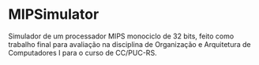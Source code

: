 # MIPSimulator
Simulador de um processador MIPS monociclo de 32 bits, feito como trabalho final para avaliação na disciplina de Organização e Arquitetura de Computadores I para o curso de CC/PUC-RS.
